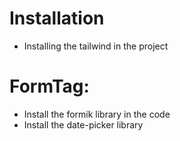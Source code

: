 # Installation

- Installing the tailwind in the project

# FormTag:

- Install the formik library in the code
- Install the date-picker library
